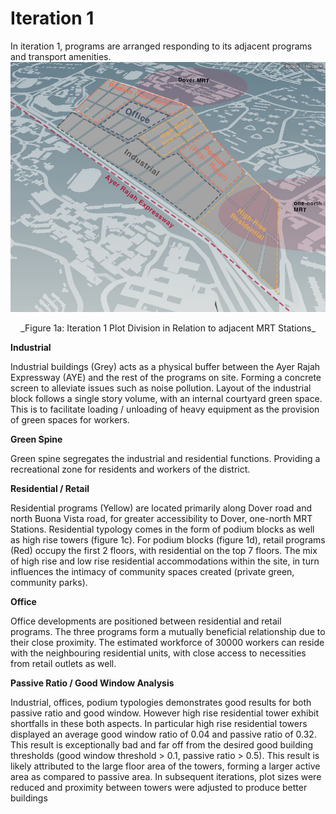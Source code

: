 
# Iteration 1

In iteration 1, programs are arranged responding to its adjacent programs and transport amenities.
 ![](imgs/1a.JPG) 

<p align="center"> _Figure 1a: Iteration 1 Plot Division in Relation to adjacent MRT Stations_


**Industrial** 

Industrial buildings (Grey) acts as a physical buffer between the Ayer Rajah Expressway (AYE) and the rest of the programs on site. Forming a concrete screen to alleviate issues such as noise pollution. Layout of the industrial block follows a single story volume, with an internal courtyard green space. This is to facilitate loading / unloading of heavy equipment as the provision of green spaces for workers.

**Green Spine**

Green spine segregates the industrial and residential functions. Providing a recreational zone for residents and workers of the district.

**Residential / Retail**

Residential programs (Yellow) are located primarily along Dover road and north Buona Vista road, for greater accessibility to Dover, one-north MRT Stations. Residential typology comes in the form of podium blocks as well as high rise towers (figure 1c). 
For podium blocks (figure 1d), retail programs (Red) occupy the first 2 floors, with residential on the top 7 floors. The mix of high rise and low rise residential accommodations within the site, in turn influences the intimacy of community spaces created (private green, community parks). 

**Office**

Office developments are positioned between residential and retail programs. The three programs form a mutually beneficial relationship due to their close proximity. The estimated workforce of 30000 workers can reside with the neighbouring residential units, with close access to necessities from retail outlets as well.

**Passive Ratio / Good Window Analysis**

Industrial, offices, podium typologies demonstrates good results for both passive ratio and good window. However high rise residential tower exhibit shortfalls in these both aspects. In particular high rise residential towers displayed an average good window ratio of 0.04 and passive ratio of 0.32. This result is exceptionally bad and far off from the desired good building thresholds (good window threshold > 0.1, passive ratio > 0.5). This result is likely attributed to the large floor area of the towers, forming a larger active area as compared to passive area. In subsequent iterations, plot sizes were reduced and proximity between towers were adjusted to produce better buildings


